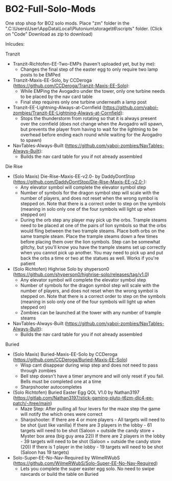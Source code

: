 # BO2-Full-Solo-Mods
One stop shop for BO2 solo mods. Place "zm" folder in the ".C:\Users\User\AppData\Local\Plutonium\storage\t6\scripts" folder. (Click on "Code" Download as zip to download)

Inlcudes:

Tranzit
  - Tranzit-Richtofen-EE-Two-EMPs (haven't uploaded yet, but by me): 
    * Changes the final step of the easter egg to only require two lamp posts to be EMPed
  - Tranzit-Maxis-EE-Solo, by CCDeroga (https://github.com/CCDeroga/Tranzit-Maxis-EE-Solo):
    * While EMPing the Avogadro under the tower, only one turbine needs to be placed by the nav card table
    * Final step requires only one turbine underneath a lamp post
  - Tranzit-EE-Lightning-Always-at-Cornfield (https://github.com/yaboi-zombies/Tranzit-EE-Lightning-Always-at-Cornfield):
    * Stops the thunderstorm from rotating so that it is always present over the cornfield (does not change when the Avogadro will spawn, but prevents the player from having to wait for the lightning to be overhead before ending each round while waiting for the Avogadro to spawn)
  - NavTables-Always-Built (https://github.com/yaboi-zombies/NavTables-Always-Built):
    * Builds the nav card table for you if not already assembled
    
Die Rise
  - (Solo Maxis) Die-Rise-Maxis-EE-v2.0- by DaddyDontStop (https://github.com/DaddyDontStop/Die-Rise-Maxis-EE-v2.0-):
    * Any elevator symbol will complete the elevator symbol step
    * Number of symbols for the dragon symbol step will scale with the number of players, and does not reset when the wrong symbol is stepped on. Note that there is a correct order to step on the symbols (meaning in solo only one of the four symbols will light up when stepped on)
    * During the orb step any player may pick up the orbs. Trample steams need to be placed at one of the pairs of lion symbols so that the orbs would fling between the two trample steams. Place both orbs on the same trample steam. Place the trample steams down a few times before placing them over the lion symbols. Step can be somewhat glitchy, but you'll know you have the trample steams set up correctly when you cannot pick up another. You may need to pick up and put back the orbs a time or two at the statues as well. Works if you're patient
  - (Solo Richtofen) Highrise Solo by shyperson0 (https://github.com/shyperson0/highrise-solo/releases/tag/v1.0)
    * Any elevator symbol will complete the elevator symbol step
    * Number of symbols for the dragon symbol step will scale with the number of players, and does not reset when the wrong symbol is stepped on. Note that there is a correct order to step on the symbols (meaning in solo only one of the four symbols will light up when stepped on)
    * Zombies can be launched at the tower with any number of trample steams
  - NavTables-Always-Built (https://github.com/yaboi-zombies/NavTables-Always-Built):
    * Builds the nav card table for you if not already assembled
    
Buried
  - (Solo Maxis) Buried-Maxis-EE-Solo by CCDeroga (https://github.com/CCDeroga/Buried-Maxis-EE-Solo)
    * Wisp cant disappear during wisp step and does not need to pass through zombies
    * Bell step doesn't have a timer anymore and will only reset if you fail. Bells must be completed one at a time
    * Sharpshooter autocompletes
  - (Solo Richtofen) Buried Easter Egg QOL V1.0 by Nathan3197 (https://gitlab.com/Nathan3197/stick-gaming-pluto-t6zm-dlc4-ee-patch/-/tree/main)
    * Maze Step: After pulling all four levers for the maze step the game will notify the which ones were correct
    * Sharpshooter: If there are 4 or more players - All targets will need to be shot (just like vanilla)
                    If there are 3 players in the lobby - 61 targets will need to be shot (Saloon + outside the candy store + Myster box area (big guy area 22))
                    If there are 2 players in the lobby - 39 targets will need to be shot (Saloon + outside the candy store (20))
                    If there is 1 player in the lobby - 19 targets will need to be shot (Saloon has 19 targets)
  - Solo-Super-EE-No-Nav-Required by WilmeRWubS (https://github.com/WilmeRWubS/Solo-Super-EE-No-Nav-Required)
    * Lets you complete the super easter egg solo. No need to swipe navcards or build the table on Buried
     

